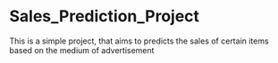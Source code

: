 # Sales_Prediction_Project
This is a simple project, that aims to predicts the sales of certain items based on the medium of advertisement
